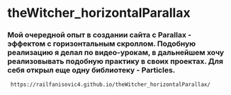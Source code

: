 # theWitcher_horizontalParallax
### Мой очередной опыт в создании сайта с Parallax - эффектом с горизонтальным скроллом. Подобную реализацию я делал по видео-урокам, в дальнейшем хочу реализовывать подобную практику в своих проектах. Для себя открыл еще одну библиотеку - Particles.
` https://railfanisovic4.github.io/theWitcher_horizontalParallax/`
